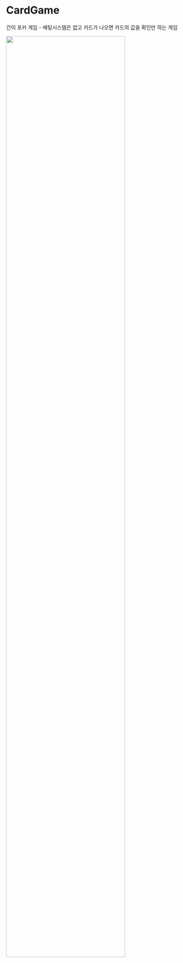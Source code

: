 # CardGame
간이 포커 게임 - 배팅시스템은 없고 카드가 나오면 카드의 값을 확인만 하는 게임

<img width="80%" src="https://user-images.githubusercontent.com/66935871/231983634-88c4d5ca-5596-4e9c-a711-d4ffb815c40c.PNG"/>
